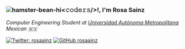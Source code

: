 ### ![hamster-bean-hi](https://user-images.githubusercontent.com/92283910/163730192-81879739-c7d4-4dc4-bab1-e544cf63e513.gif)<𝚌𝚘𝚍𝚎𝚛𝚜/>!, I'm Rosa Sainz


<p><em>Computer Engineering Student at <a href="https://www.uam.mx/">Universidad Autónoma Metropolitana</a></br>Mexican 🇲🇽
</em></p>

[![Twitter: rosaainz](https://img.shields.io/twitter/follow/rosaainz?style=social)](https://twitter.com/rosaainz)
[![GitHub rosaainz](https://img.shields.io/github/followers/rosaainz?label=follow&style=social)](https://github.com/rosaainz)
